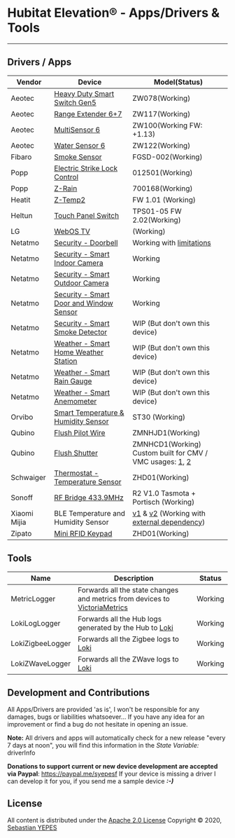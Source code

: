 
Hubitat Elevation® - Apps/Drivers & Tools
================
---


## Drivers / Apps

Vendor        | Device | Model(Status)
---           | ---    | ---
Aeotec        | [Heavy Duty Smart Switch Gen5](https://aeotec.com/outdoor-z-wave-switch/) | ZW078(Working)
Aeotec        | [Range Extender 6+7](https://aeotec.com/z-wave-repeater/) | ZW117(Working)
Aeotec        | [MultiSensor 6](https://aeotec.com/z-wave-sensor/) | ZW100(Working FW: +1.13)
Aeotec        | [Water Sensor 6](https://aeotec.com/z-wave-water-sensor/) | ZW122(Working)
Fibaro        | [Smoke Sensor](https://manuals.fibaro.com/smoke-sensor/) | FGSD-002(Working)
Popp          | [Electric Strike Lock Control](https://www.popp.eu/products/actuators/strike-lock-control/) | 012501(Working)
Popp          | [Z-Rain](https://www.popp.eu/z-rain/) | 700168(Working)
Heatit        | [Z-Temp2](https://www.heatit.com/z-wave/heatit-z-temp-2-2//) | FW 1.01 (Working)
Heltun        | [Touch Panel Switch](https://www.heltun.com/z-wave-touch-panel-switch) | TPS01-05 FW 2.02(Working)
LG            | [WebOS TV](http://webostv.developer.lge.com/) | (Working)
Netatmo       | [Security - Doorbell](https://www.netatmo.com/en-us/security/doorbell) | Working with [limitations](https://forum.netatmo.com/viewtopic.php?f=5&t=18880)
Netatmo       | [Security - Smart Indoor Camera](https://www.netatmo.com/en-us/security/cam-indoor) | Working
Netatmo       | [Security - Smart Outdoor Camera](https://www.netatmo.com/en-us/security/cam-outdoor) | Working
Netatmo       | [Security - Smart Door and Window Sensor](https://www.netatmo.com/en-eu/security/cam-indoor/tag) | Working
Netatmo       | [Security - Smart Smoke Detector](https://www.netatmo.com/en-us/security/cam-outdoor) | WIP (But don't own this device)
Netatmo       | [Weather - Smart Home Weather Station](https://www.netatmo.com/en-us/security/cam-outdoor) | WIP (But don't own this device)
Netatmo       | [Weather - Smart Rain Gauge](https://www.netatmo.com/en-us/security/cam-outdoor) | WIP (But don't own this device)
Netatmo       | [Weather - Smart Anemometer](https://www.netatmo.com/en-us/security/cam-outdoor) | WIP (But don't own this device)
Orvibo        | [Smart Temperature & Humidity Sensor](https://www.orvibo.com/en/product/temp_hum_sensor.html) | ST30 (Working)
Qubino        | [Flush Pilot Wire](https://cdn.shopify.com/s/files/1/0066/8149/3559/files/qubino-flush-pilot-wire-plus-user-manual-v1-1-eng.pdf) | ZMNHJD1(Working)
Qubino        | [Flush Shutter](https://qubino.com/products/flush-shutter/) | ZMNHCD1(Working)<br/>Custom built for CMV / VMC usages: [1](https://www.domo-blog.fr/domotiser-vmc-avec-module-fibaro-fgr-222-223-jeedom/), [2](https://forum.jeedom.com/viewtopic.php?t=46694)
Schwaiger     | [Thermostat - Temperature Sensor](http://www.schwaiger.de/en/temperature-sensor.html) | ZHD01(Working)
Sonoff        | [RF Bridge 433.9MHz](https://sonoff.tech/product/accessories/433-rf-bridge) | R2 V1.0 Tasmota + Portisch (Working)
Xiaomi Mijia  | BLE Temperature and Humidity Sensor | [v1](https://www.amazon.com/FOONEE-Hygrometer-Thermometer-Temperature-Screen-Remote/dp/B07HQJGF53) & [v2](https://www.amazon.com/gooplayer-Bluetooth-Thermometer-Wireless-Hygrometer/dp/B08619Y2QR)  (Working with [external dependency](https://github.com/syepes/Hubitat/tree/master/Drivers/Xiaomi/Xiaomi%20Mijia%20DataCollector/))
Zipato        | [Mini RFID Keypad](https://www.zipato.com/product/mini-keypad-rfid) | ZHD01(Working)


## Tools

Name              | Description                | Status
---               | ---                        | ---
MetricLogger      | Forwards all the state changes and metrics from devices to [VictoriaMetrics](https://victoriametrics.com/) | Working
LokiLogLogger     | Forwards all the Hub logs generated by the Hub to [Loki](https://grafana.com/oss/loki/)                    | Working
LokiZigbeeLogger  | Forwards all the Zigbee logs to [Loki](https://grafana.com/oss/loki/)                                      | Working
LokiZWaveLogger   | Forwards all the ZWave logs to [Loki](https://grafana.com/oss/loki/)                                       | Working


## Development and Contributions
All Apps/Drivers are provided 'as is', I won't be responsible for any damages, bugs or liabilities whatsoever...
If you have any idea for an improvement or find a bug do not hesitate in opening an issue.

**Note:** All drivers and apps will automatically check for a new release "every 7 days at noon", you will find this information in the *State Variable:* driverInfo

**Donations to support current or new device development are accepted via Paypal**: https://paypal.me/syepesf
If your device is missing a driver I can develop it for you, if you send me a sample device ***:-)***


## License
All content is distributed under the [Apache 2.0 License](http://www.apache.org/licenses/LICENSE-2.0)
Copyright &copy; 2020, [Sebastian YEPES](mailto:syepes@gmail.com)
